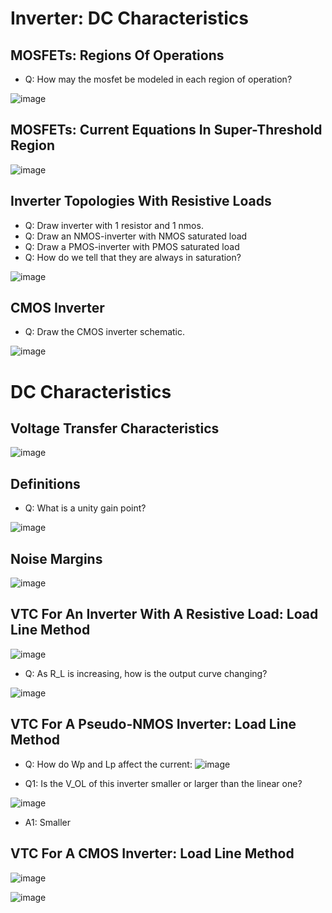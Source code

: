 # Inverter: DC Characteristics

## MOSFETs: Regions Of Operations
- Q: How may the mosfet be modeled in each region of operation?
  
![image](https://github.com/user-attachments/assets/791401fe-3eef-47c3-a2d9-856c9fbed228)

## MOSFETs: Current Equations In Super-Threshold Region
![image](https://github.com/user-attachments/assets/edfe4f85-8be2-4d7d-af0e-fa2a67b298f8)

## Inverter Topologies With Resistive Loads
- Q: Draw inverter with 1 resistor and 1 nmos.
- Q: Draw an NMOS-inverter with NMOS saturated load
- Q: Draw a PMOS-inverter with PMOS saturated load
- Q: How do we tell that they are always in saturation?

![image](https://github.com/user-attachments/assets/4c0ca02d-706e-49db-90d5-9fba11c4df64)

## CMOS Inverter
- Q: Draw the CMOS inverter schematic.

![image](https://github.com/user-attachments/assets/102562da-06db-44e6-918f-72a26fbf5823)

# DC Characteristics

## Voltage Transfer Characteristics
![image](https://github.com/user-attachments/assets/efd59880-a2ad-453a-a86c-17e8ada0a38b)

## Definitions
- Q: What is a unity gain point?

![image](https://github.com/user-attachments/assets/90ef7cea-156a-4866-84e3-44ebaf36b2b2)

## Noise Margins
![image](https://github.com/user-attachments/assets/867cbd13-5029-4456-8939-713f6eab9996)

## VTC For An Inverter With A Resistive Load: Load Line Method
![image](https://github.com/user-attachments/assets/498a423f-ff91-40c8-a737-b84368acf8e1)

- Q: As R_L is increasing, how is the output curve changing?
  
![image](https://github.com/user-attachments/assets/e23f2f51-b5cd-45a3-8c92-58c229a1123f)

## VTC For A Pseudo-NMOS Inverter: Load Line Method
- Q: How do Wp and Lp affect the current:
![image](https://github.com/user-attachments/assets/86a1eed7-ab5f-4ff9-b2ee-ebb0cf235e6c)

- Q1: Is the V_OL of this inverter smaller or larger than the linear one?
  
![image](https://github.com/user-attachments/assets/a30e9946-6810-4566-a3c2-3e888b1e6ca3)

- A1: Smaller

## VTC For A CMOS Inverter: Load Line Method
![image](https://github.com/user-attachments/assets/064fd49d-6974-498b-a60b-ac0feb9b9223)

![image](https://github.com/user-attachments/assets/c20c59c5-a3c2-47b8-8c06-ba90a4b9780d)
